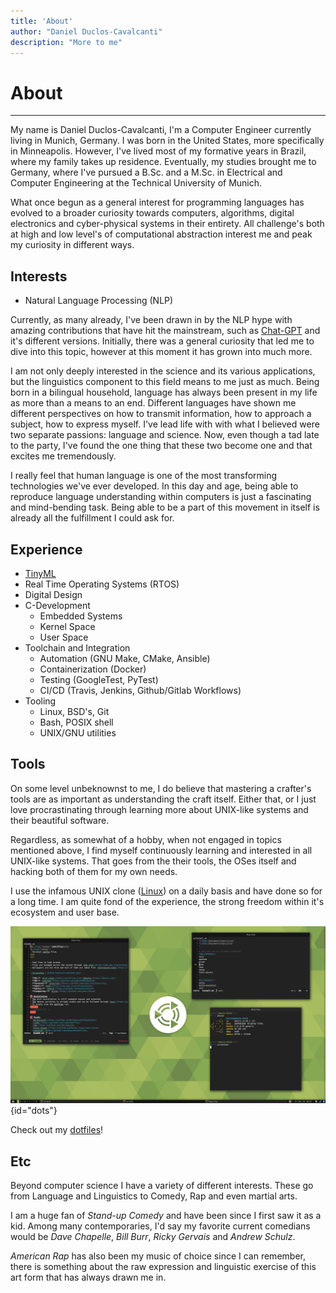 ```yaml
---
title: 'About'
author: "Daniel Duclos-Cavalcanti"
description: "More to me"
---
```


# About
<hr />

My name is Daniel Duclos-Cavalcanti, I'm a Computer Engineer currently living in Munich, Germany. I was born in the United States, more specifically in Minneapolis. However, I've lived most of my formative years in Brazil, where my family takes up residence. Eventually, my studies brought me to Germany, where I've pursued a B.Sc. and a M.Sc. in Electrical and Computer Engineering at the Technical University of Munich.

What once begun as a general interest for programming languages has evolved to a broader curiosity towards computers, algorithms, digital electronics and cyber-physical systems in their entirety. All challenge's both at high and low level's of computational abstraction interest me and peak my curiosity in different ways.

## Interests

+ Natural Language Processing (NLP)

Currently, as many already, I've been drawn in by the NLP hype with amazing contributions that have hit the mainstream, such as [Chat-GPT](https://openai.com/blog/chatgpt) and it's different versions. Initially, there was a general curiosity that led me to dive into this topic, however at this moment it has grown into much more. 

I am not only deeply interested in the science and its various applications, but the linguistics component to this field means to me just as much. Being born in a bilingual household, language has always been present in my life as more than a means to an end. Different languages have shown me different perspectives on how to transmit information, how to approach a subject, how to express myself. I've lead life with with what I believed were two separate passions: language and science. Now, even though a tad late to the party, I've found the one thing that these two become one and that excites me tremendously.

I really feel that human language is one of the most transforming technologies we've ever developed. In this day and age, being able to reproduce language understanding within computers is just a fascinating and mind-bending task. Being able to be a part of this movement in itself is already all the fulfillment I could ask for.

## Experience

+ [TinyML](https://tinyml.mit.edu/)
+ Real Time Operating Systems (RTOS) 
+ Digital Design 
+ C-Development
  - Embedded Systems
  - Kernel Space 
  - User Space
+ Toolchain and Integration
  - Automation (GNU Make, CMake, Ansible)
  - Containerization (Docker)
  - Testing (GoogleTest, PyTest)
  - CI/CD (Travis, Jenkins, Github/Gitlab Workflows)
+ Tooling
  - Linux, BSD's, Git 
  - Bash, POSIX shell
  - UNIX/GNU utilities

## Tools

On some level unbeknownst to me, I do believe that mastering a crafter's tools are as important as understanding 
the craft itself. Either that, or I just love procrastinating through learning more about UNIX-like systems and their 
beautiful software. 

Regardless, as somewhat of a hobby, when not engaged in topics mentioned above, I find myself continuously learning and interested in all UNIX-like systems. That goes from the their tools, the OSes itself and hacking both of them for my own needs. 

I use the infamous UNIX clone ([Linux](https://www.linux.org/pages/download/)) on a daily basis and have done so for a long time. I am quite fond of the experience, the strong freedom within it's ecosystem and user base.

![](/assets/images/dotfiles.png){id="dots"}

Check out my [dotfiles](www.github.com/duclos-cavalcanti/dotfiles)!

## Etc

Beyond computer science I have a variety of different interests. These go from Language and Linguistics to Comedy, Rap and even martial arts.

I am a huge fan of *Stand-up Comedy* and have been since I first saw it as a kid. Among many contemporaries, I'd say my favorite current comedians would be *Dave Chapelle*, *Bill Burr*, *Ricky Gervais* and *Andrew Schulz*.

*American Rap* has also been my music of choice since I can remember, there is something about the raw expression and linguistic exercise of this art form that has always drawn me in.
